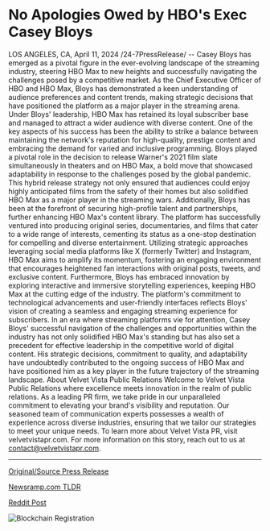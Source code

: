 # No Apologies Owed by HBO's Exec Casey Bloys

LOS ANGELES, CA, April 11, 2024 /24-7PressRelease/ -- Casey Bloys has emerged as a pivotal figure in the ever-evolving landscape of the streaming industry, steering HBO Max to new heights and successfully navigating the challenges posed by a competitive market. As the Chief Executive Officer of HBO and HBO Max, Bloys has demonstrated a keen understanding of audience preferences and content trends, making strategic decisions that have positioned the platform as a major player in the streaming arena.  Under Bloys' leadership, HBO Max has retained its loyal subscriber base and managed to attract a wider audience with diverse content. One of the key aspects of his success has been the ability to strike a balance between maintaining the network's reputation for high-quality, prestige content and embracing the demand for varied and inclusive programming. Bloys played a pivotal role in the decision to release Warner's 2021 film slate simultaneously in theaters and on HBO Max, a bold move that showcased adaptability in response to the challenges posed by the global pandemic. This hybrid release strategy not only ensured that audiences could enjoy highly anticipated films from the safety of their homes but also solidified HBO Max as a major player in the streaming wars.  Additionally, Bloys has been at the forefront of securing high-profile talent and partnerships, further enhancing HBO Max's content library. The platform has successfully ventured into producing original series, documentaries, and films that cater to a wide range of interests, cementing its status as a one-stop destination for compelling and diverse entertainment. Utilizing strategic approaches leveraging social media platforms like X (formerly Twitter) and Instagram, HBO Max aims to amplify its momentum, fostering an engaging environment that encourages heightened fan interactions with original posts, tweets, and exclusive content.  Furthermore, Bloys has embraced innovation by exploring interactive and immersive storytelling experiences, keeping HBO Max at the cutting edge of the industry. The platform's commitment to technological advancements and user-friendly interfaces reflects Bloys' vision of creating a seamless and engaging streaming experience for subscribers. In an era where streaming platforms vie for attention, Casey Bloys' successful navigation of the challenges and opportunities within the industry has not only solidified HBO Max's standing but has also set a precedent for effective leadership in the competitive world of digital content. His strategic decisions, commitment to quality, and adaptability have undoubtedly contributed to the ongoing success of HBO Max and have positioned him as a key player in the future trajectory of the streaming landscape.  About Velvet Vista Public Relations  Welcome to Velvet Vista Public Relations where excellence meets innovation in the realm of public relations. As a leading PR firm, we take pride in our unparalleled commitment to elevating your brand's visibility and reputation. Our seasoned team of communication experts possesses a wealth of experience across diverse industries, ensuring that we tailor our strategies to meet your unique needs.  To learn more about Velvet Vista PR, visit velvetvistapr.com. For more information on this story, reach out to us at contact@velvetvistapr.com. 

---

[Original/Source Press Release](https://www.24-7pressrelease.com/press-release/509304/no-apologies-owed-by-hbos-exec-casey-bloys)
                    

[Newsramp.com TLDR](None) 



[Reddit Post](https://www.reddit.com/r/Business_NewsRamp/comments/1c18wni/casey_bloys_navigating_the_future_of_streaming/) 



![Blockchain Registration](https://cdn.newsramp.app/24-7PressRelease/qrcode/244/11/volt7kGM.webp)